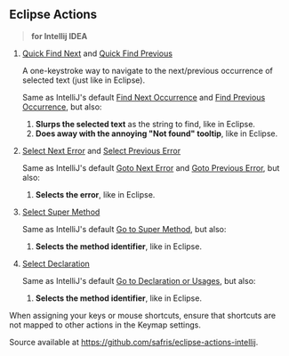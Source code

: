 ## Eclipse Actions

> **for Intellij IDEA**

1. <ins>Quick Find Next</ins> and <ins>Quick Find Previous</ins>

   A one-keystroke way to navigate to the next/previous occurrence of selected text (just like in Eclipse).

   Same as IntelliJ's default <ins>Find Next Occurrence</ins> and <ins>Find Previous Occurrence</ins>, but also:
   1. <b>Slurps the selected text</b> as the string to find, like in Eclipse.
   1. <b>Does away with the annoying "Not found" tooltip</b>, like in Eclipse.

1. <ins>Select Next Error</ins> and <ins>Select Previous Error</ins>

   Same as IntelliJ's default <ins>Goto Next Error</ins> and <ins>Goto Previous Error</ins>, but also:
   1. <b>Selects the error</b>, like in Eclipse.

1. <ins>Select Super Method</ins>

   Same as IntelliJ's default <ins>Go to Super Method</ins>, but also:
   1. <b>Selects the method identifier</b>, like in Eclipse.

1. <ins>Select Declaration</ins>

   Same as IntelliJ's default <ins>Go to Declaration or Usages</ins>, but also:
   1. <b>Selects the method identifier</b>, like in Eclipse.

When assigning your keys or mouse shortcuts, ensure that shortcuts are not mapped to other actions in the Keymap settings.

Source available at <a href="https://github.com/safris/eclipse-actions-intellij">https://github.com/safris/eclipse-actions-intellij</a>.